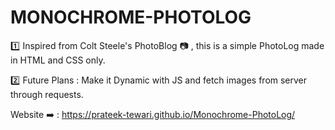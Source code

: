 # MONOCHROME-PHOTOLOG

:one: Inspired from Colt Steele's PhotoBlog :camera: , this is a simple PhotoLog made in HTML and CSS only.

:two: Future Plans : Make it Dynamic with JS and fetch images from server through requests.

Website :arrow_right: : https://prateek-tewari.github.io/Monochrome-PhotoLog/
